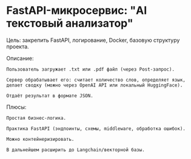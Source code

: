 # FastAPI-микросервис: "AI текстовый анализатор"

Цель: закрепить FastAPI, логирование, Docker, базовую структуру проекта.

Описание:

    Пользователь загружает .txt или .pdf файл (через Post-запрос).

    Сервер обрабатывает его: считает количество слов, определяет язык, делает сводку (можно через OpenAI API или локальный HuggingFace).

    Отдаёт результат в формате JSON.

Плюсы:

    Простая бизнес-логика.

    Практика FastAPI (эндпоинты, схемы, middleware, обработка ошибок).

    Можно контейнеризировать.

    В дальнейшем расширить до Langchain/векторной базы.
